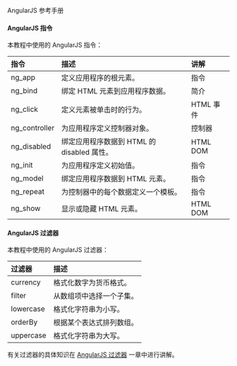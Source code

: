  AngularJS 参考手册  

#### AngularJS 指令

 本教程中使用的 AngularJS 指令：

 

|指令|描述|讲解|
|:--|:--|:--|
|ng_app|定义应用程序的根元素。|指令|
|ng_bind|绑定 HTML 元素到应用程序数据。|简介|
|ng_click|定义元素被单击时的行为。|HTML 事件|
|ng_controller|为应用程序定义控制器对象。|控制器|
|ng_disabled|绑定应用程序数据到 HTML 的 disabled 属性。|HTML DOM|
|ng_init|为应用程序定义初始值。|指令|
|ng_model|绑定应用程序数据到 HTML 元素。|指令|
|ng_repeat|为控制器中的每个数据定义一个模板。|指令|
|ng_show|显示或隐藏 HTML 元素。|HTML DOM|





#### AngularJS 过滤器

 本教程中使用的 AngularJS 过滤器：

 

|过滤器|描述|
|:--|:--|
|currency|格式化数字为货币格式。|
|filter|从数组项中选择一个子集。|
|lowercase|格式化字符串为小写。|
|orderBy|根据某个表达式排列数组。|
|uppercase|格式化字符串为大写。|

有关过滤器的具体知识在 [AngularJS 过滤器](http://www.w3cschool.cc/angularjs/angularjs-filters.html) 一章中进行讲解。

 




